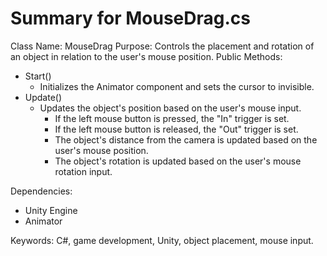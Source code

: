 # Summary for MouseDrag.cs

Class Name: MouseDrag
Purpose: Controls the placement and rotation of an object in relation to the user's mouse position.
Public Methods:

* Start()
    * Initializes the Animator component and sets the cursor to invisible.
* Update()
    * Updates the object's position based on the user's mouse input.
        + If the left mouse button is pressed, the "In" trigger is set.
        + If the left mouse button is released, the "Out" trigger is set.
        + The object's distance from the camera is updated based on the user's mouse position.
        + The object's rotation is updated based on the user's mouse rotation input.

Dependencies:

* Unity Engine
* Animator

Keywords: C#, game development, Unity, object placement, mouse input.